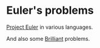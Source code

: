 # Euler's problems
[Project Euler](https://projecteuler.net) in various languages.

And also some [Brilliant](https://brilliant.org) problems. 
